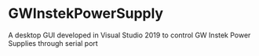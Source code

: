 # GWInstekPowerSupply

A desktop GUI developed in Visual Studio 2019 to control GW Instek Power Supplies through serial port
